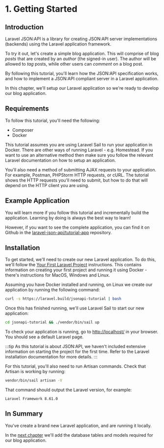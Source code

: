 # 1. Getting Started

## Introduction

Laravel JSON:API is a library for creating JSON:API server implementations
(backends) using the Laravel application framework.

To try it out, let's create a simple blog application. This will comprise of
blog *posts* that are created by an *author* (the signed-in user). The author
will be allowed to *tag* posts, while other users can *comment* on a blog post.

By following this tutorial, you'll learn how the JSON:API specification works,
and how to implement a JSON:API compliant server in a Laravel application.

In this chapter, we'll setup our Laravel application so we're ready to develop
our blog application.

## Requirements

To follow this tutorial, you'll need the following:

- Composer
- Docker

This tutorial assumes you are using Laravel Sail to run your application in
Docker. There are other ways of running Laravel - e.g. Homestead. If you want
to use an alternative method then make sure you follow the relevant Laravel
documentation on how to setup an application.

You'll also need a method of submitting AJAX requests to your application. For
example, Postman, PHPStorm HTTP requests, or cURL. The tutorial shows the HTTP
requests you'll need to submit, but how to do that will depend on the HTTP client
you are using.

## Example Application

You will learn more if you follow this tutorial and incrementally build the
application. Learning by doing is always the best way to learn!

However, if you want to see the complete application, you can find it on
Github in the [laravel-json-api/tutorial-app](https://github.com/laravel-json-api/tutorial-app)
repository.

## Installation

To get started, we'll need to create our new Laravel application. To do this,
we'll follow the [Your First Laravel Project](https://laravel.com/docs/8.x#your-first-laravel-project)
instructions. This contains information on creating your first project and
running it using Docker - there's instructions for MacOS, Windows and Linux.

Assuming you have Docker installed and running, on Linux we create our
application by running the following command:

```bash
curl -s https://laravel.build/jsonapi-tutorial | bash
```

Once this has finished running, we'll use Laravel Sail to start our new
application:

```bash
cd jsonapi-tutorial && ./vendor/bin/sail up
```

To check your application is running, go to [http://localhost/](http://localhost)
in your browser. You should see a default Laravel page.

:::tip
As this tutorial is about JSON:API, we haven't included extensive information
on starting the project for the first time. Refer to the Laravel installation
documentation for more details.
:::

For this tutorial, you'll also need to run Artisan commands. Check that Artisan
is working by running:

```bash
vendor/bin/sail artisan -V
```

That command should output the Laravel version, for example:

```
Laravel Framework 8.61.0
```

## In Summary

You've create a brand new Laravel application, and are running it locally.

In the [next chapter](02-models.md) we'll add the database tables and models
required for our blog application.
